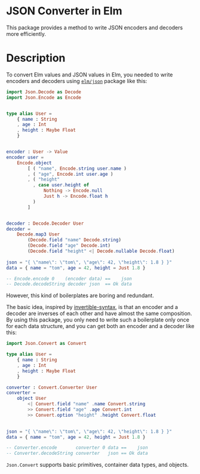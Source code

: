 # JSON Converter in Elm

This package provides a method to write JSON encoders and decoders more efficiently.

# Description

To convert Elm values and JSON values in Elm, you needed to write encoders and decoders using [`elm/json`](https://package.elm-lang.org/packages/elm/json/latest/) package like this:

```elm
import Json.Decode as Decode
import Json.Encode as Encode


type alias User =
    { name : String
    , age : Int
    , height : Maybe Float
    }


encoder : User -> Value
encoder user =
    Encode.object
        [ ( "name", Encode.string user.name )
        , ( "age", Encode.int user.age )
        , ( "height"
          , case user.height of 
              Nothing -> Encode.null
              Just h -> Encode.float h
          )
        ]


decoder : Decode.Decoder User
decoder =
    Decode.map3 User
        (Decode.field "name" Decode.string)
        (Decode.field "age" Decode.int)
        (Decode.field "height" <| Decode.nullable Decode.float)
        
json = "{ \"name\": \"tom\", \"age\": 42, \"height\": 1.8 } }"
data = { name = "tom", age = 42, height = Just 1.8 }

-- Encode.encode 0    (encoder data) ==    json
-- Decode.decodeString decoder json  == Ok data
```
However, this kind of boilerplates are boring and redundant. 

The basic idea, inspired by [invertible-syntax](https://hackage.haskell.org/package/invertible-syntax), is that an encoder and a decoder are inverses of each other and have almost the same composition.
By using this package, you only need to write such a boilerplate only once for each data structure, and you can get both an encoder and a decoder like this:

```elm
import Json.Convert as Convert

type alias User =
    { name : String
    , age : Int
    , height : Maybe Float
    }

converter : Convert.Converter User
converter =
    object User
        <| Convert.field "name" .name Convert.string
        >> Convert.field "age" .age Convert.int
        >> Convert.option "height" .height Convert.float
 

json = "{ \"name\": \"tom\", \"age\": 42, \"height\": 1.8 } }"
data = { name = "tom", age = 42, height = Just 1.8 }

-- Converter.encode       converter 0 data ==    json
-- Converter.decodeString converter   json == Ok data
```

`Json.Convert` supports basic primitives, container data types, and objects.

